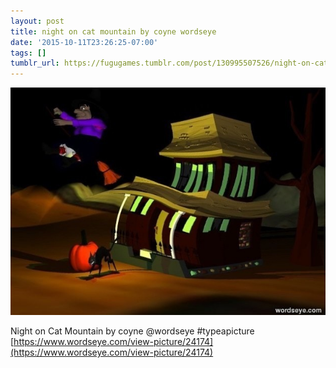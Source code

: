 ```yaml
---
layout: post
title: night on cat mountain by coyne wordseye
date: '2015-10-11T23:26:25-07:00'
tags: []
tumblr_url: https://fugugames.tumblr.com/post/130995507526/night-on-cat-mountain-by-coyne-wordseye
---
```

 ![](/tumblr_files/tumblr_nw38819BaG1tgne1po1_640.jpg)  

Night on Cat Mountain by coyne @wordseye #typeapicture  
[https://www.wordseye.com/view-picture/24174](https://www.wordseye.com/view-picture/24174)

